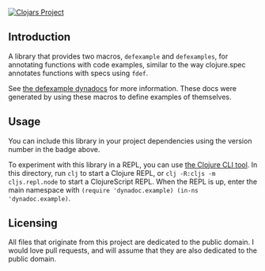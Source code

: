 [![Clojars Project](https://img.shields.io/clojars/v/defexample.svg)](https://clojars.org/defexample)

## Introduction

A library that provides two macros, `defexample` and `defexamples`, for annotating functions with code examples, similar to the way clojure.spec annotates functions with specs using `fdef`.

See [the defexample dynadocs](https://oakes.github.io/defexample/) for more information. These docs were generated by using these macros to define examples of themselves.

## Usage

You can include this library in your project dependencies using the version number in the badge above.

To experiment with this library in a REPL, you can use [the Clojure CLI tool](https://clojure.org/guides/getting_started#_clojure_installer_and_cli_tools). In this directory, run `clj` to start a Clojure REPL, or `clj -R:cljs -m cljs.repl.node` to start a ClojureScript REPL. When the REPL is up, enter the main namespace with `(require 'dynadoc.example) (in-ns 'dynadoc.example)`.

## Licensing

All files that originate from this project are dedicated to the public domain. I would love pull requests, and will assume that they are also dedicated to the public domain.
